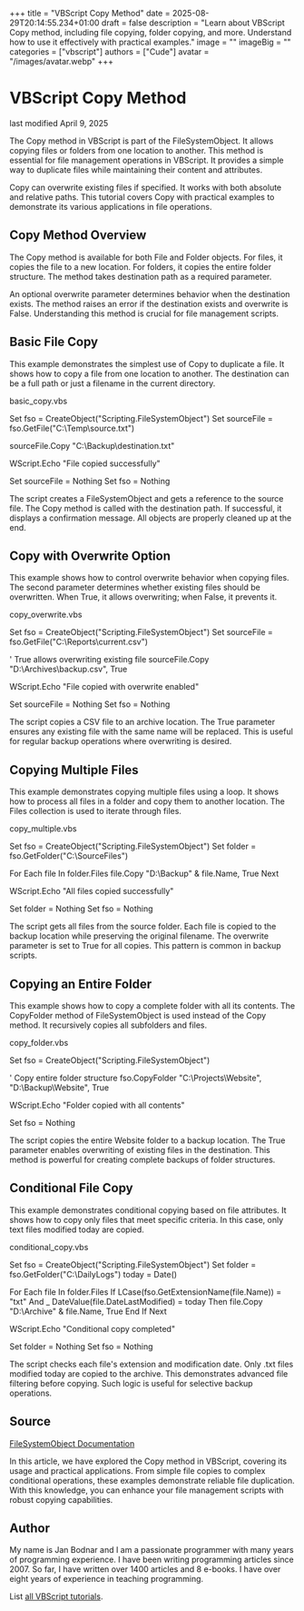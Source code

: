 +++
title = "VBScript Copy Method"
date = 2025-08-29T20:14:55.234+01:00
draft = false
description = "Learn about VBScript Copy method, including file copying, folder copying, and more. Understand how to use it effectively with practical examples."
image = ""
imageBig = ""
categories = ["vbscript"]
authors = ["Cude"]
avatar = "/images/avatar.webp"
+++

# VBScript Copy Method

last modified April 9, 2025

The Copy method in VBScript is part of the
FileSystemObject. It allows copying files or folders from one
location to another. This method is essential for file management operations in
VBScript. It provides a simple way to duplicate files while maintaining their
content and attributes.

Copy can overwrite existing files if specified. It works with both
absolute and relative paths. This tutorial covers Copy with
practical examples to demonstrate its various applications in file operations.

## Copy Method Overview

The Copy method is available for both File and
Folder objects. For files, it copies the file to a new location.
For folders, it copies the entire folder structure. The method takes destination
path as a required parameter.

An optional overwrite parameter determines behavior when the destination
exists. The method raises an error if the destination exists and overwrite is
False. Understanding this method is crucial for file management scripts.

## Basic File Copy

This example demonstrates the simplest use of Copy to duplicate a
file. It shows how to copy a file from one location to another. The destination
can be a full path or just a filename in the current directory.

basic_copy.vbs
  

Set fso = CreateObject("Scripting.FileSystemObject")
Set sourceFile = fso.GetFile("C:\Temp\source.txt")

sourceFile.Copy "C:\Backup\destination.txt"

WScript.Echo "File copied successfully"

Set sourceFile = Nothing
Set fso = Nothing

The script creates a FileSystemObject and gets a reference to the
source file. The Copy method is called with the destination path.
If successful, it displays a confirmation message. All objects are properly
cleaned up at the end.

## Copy with Overwrite Option

This example shows how to control overwrite behavior when copying files. The
second parameter determines whether existing files should be overwritten. When
True, it allows overwriting; when False, it prevents it.

copy_overwrite.vbs
  

Set fso = CreateObject("Scripting.FileSystemObject")
Set sourceFile = fso.GetFile("C:\Reports\current.csv")

' True allows overwriting existing file
sourceFile.Copy "D:\Archives\backup.csv", True

WScript.Echo "File copied with overwrite enabled"

Set sourceFile = Nothing
Set fso = Nothing

The script copies a CSV file to an archive location. The True parameter ensures
any existing file with the same name will be replaced. This is useful for
regular backup operations where overwriting is desired.

## Copying Multiple Files

This example demonstrates copying multiple files using a loop. It shows how to
process all files in a folder and copy them to another location. The
Files collection is used to iterate through files.

copy_multiple.vbs
  

Set fso = CreateObject("Scripting.FileSystemObject")
Set folder = fso.GetFolder("C:\SourceFiles")

For Each file In folder.Files
    file.Copy "D:\Backup\" &amp; file.Name, True
Next

WScript.Echo "All files copied successfully"

Set folder = Nothing
Set fso = Nothing

The script gets all files from the source folder. Each file is copied to the
backup location while preserving the original filename. The overwrite parameter
is set to True for all copies. This pattern is common in backup scripts.

## Copying an Entire Folder

This example shows how to copy a complete folder with all its contents. The
CopyFolder method of FileSystemObject is used instead
of the Copy method. It recursively copies all subfolders and files.

copy_folder.vbs
  

Set fso = CreateObject("Scripting.FileSystemObject")

' Copy entire folder structure
fso.CopyFolder "C:\Projects\Website", "D:\Backup\Website", True

WScript.Echo "Folder copied with all contents"

Set fso = Nothing

The script copies the entire Website folder to a backup location. The True
parameter enables overwriting of existing files in the destination. This method
is powerful for creating complete backups of folder structures.

## Conditional File Copy

This example demonstrates conditional copying based on file attributes. It shows
how to copy only files that meet specific criteria. In this case, only text
files modified today are copied.

conditional_copy.vbs
  

Set fso = CreateObject("Scripting.FileSystemObject")
Set folder = fso.GetFolder("C:\DailyLogs")
today = Date()

For Each file In folder.Files
    If LCase(fso.GetExtensionName(file.Name)) = "txt" And _
       DateValue(file.DateLastModified) = today Then
        file.Copy "D:\Archive\" &amp; file.Name, True
    End If
Next

WScript.Echo "Conditional copy completed"

Set folder = Nothing
Set fso = Nothing

The script checks each file's extension and modification date. Only .txt files
modified today are copied to the archive. This demonstrates advanced file
filtering before copying. Such logic is useful for selective backup operations.

## Source

[FileSystemObject Documentation](https://learn.microsoft.com/en-us/previous-versions/windows/internet-explorer/ie-developer/scripting-articles/6kxy1a51(v=vs.84))

In this article, we have explored the Copy method in VBScript,
covering its usage and practical applications. From simple file copies to complex
conditional operations, these examples demonstrate reliable file duplication.
With this knowledge, you can enhance your file management scripts with robust
copying capabilities.

## Author

My name is Jan Bodnar and I am a passionate programmer with many years of
programming experience. I have been writing programming articles since 2007. So
far, I have written over 1400 articles and 8 e-books. I have over eight years of
experience in teaching programming.

List [all VBScript tutorials](/vbscript/).